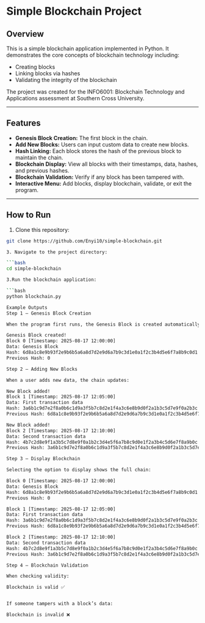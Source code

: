 # Simple Blockchain Project

## Overview
This is a simple blockchain application implemented in Python. It demonstrates the core concepts of blockchain technology including:

- Creating blocks
- Linking blocks via hashes
- Validating the integrity of the blockchain

The project was created for the INFO6001: Blockchain Technology and Applications assessment at Southern Cross University.

---

## Features
- **Genesis Block Creation:** The first block in the chain.
- **Add New Blocks:** Users can input custom data to create new blocks.
- **Hash Linking:** Each block stores the hash of the previous block to maintain the chain.
- **Blockchain Display:** View all blocks with their timestamps, data, hashes, and previous hashes.
- **Blockchain Validation:** Verify if any block has been tampered with.
- **Interactive Menu:** Add blocks, display blockchain, validate, or exit the program.

---

## How to Run
1. Clone this repository:
   
```bash
git clone https://github.com/Enyi10/simple-blockchain.git

3. Navigate to the project directory:

```bash
cd simple-blockchain

3.Run the blockchain application:

```bash
python blockchain.py

Example Outputs
Step 1 – Genesis Block Creation

When the program first runs, the Genesis Block is created automatically:

Genesis Block created!
Block 0 [Timestamp: 2025-08-17 12:00:00]
Data: Genesis Block
Hash: 6d8a1c8e9b93f2e9b6b5a6a8d7d2e9d6a7b9c3d1e0a1f2c3b4d5e6f7a8b9c0d1
Previous Hash: 0

Step 2 – Adding New Blocks

When a user adds new data, the chain updates:

New Block added!
Block 1 [Timestamp: 2025-08-17 12:05:00]
Data: First transaction data
Hash: 3a6b1c9d7e2f8a0b6c1d9a3f5b7c8d2e1f4a3c6e8b9d0f2a1b3c5d7e9f0a2b3c
Previous Hash: 6d8a1c8e9b93f2e9b6b5a6a8d7d2e9d6a7b9c3d1e0a1f2c3b4d5e6f7a8b9c0d1

New Block added!
Block 2 [Timestamp: 2025-08-17 12:10:00]
Data: Second transaction data
Hash: 4b7c2d8e9f1a3b5c7d8e9f0a1b2c3d4e5f6a7b8c9d0e1f2a3b4c5d6e7f8a9b0c
Previous Hash: 3a6b1c9d7e2f8a0b6c1d9a3f5b7c8d2e1f4a3c6e8b9d0f2a1b3c5d7e9f0a2b3c

Step 3 – Display Blockchain

Selecting the option to display shows the full chain:

Block 0 [Timestamp: 2025-08-17 12:00:00]
Data: Genesis Block
Hash: 6d8a1c8e9b93f2e9b6b5a6a8d7d2e9d6a7b9c3d1e0a1f2c3b4d5e6f7a8b9c0d1
Previous Hash: 0

Block 1 [Timestamp: 2025-08-17 12:05:00]
Data: First transaction data
Hash: 3a6b1c9d7e2f8a0b6c1d9a3f5b7c8d2e1f4a3c6e8b9d0f2a1b3c5d7e9f0a2b3c
Previous Hash: 6d8a1c8e9b93f2e9b6b5a6a8d7d2e9d6a7b9c3d1e0a1f2c3b4d5e6f7a8b9c0d1

Block 2 [Timestamp: 2025-08-17 12:10:00]
Data: Second transaction data
Hash: 4b7c2d8e9f1a3b5c7d8e9f0a1b2c3d4e5f6a7b8c9d0e1f2a3b4c5d6e7f8a9b0c
Previous Hash: 3a6b1c9d7e2f8a0b6c1d9a3f5b7c8d2e1f4a3c6e8b9d0f2a1b3c5d7e9f0a2b3c

Step 4 – Blockchain Validation

When checking validity:

Blockchain is valid ✅


If someone tampers with a block’s data:

Blockchain is invalid ❌
